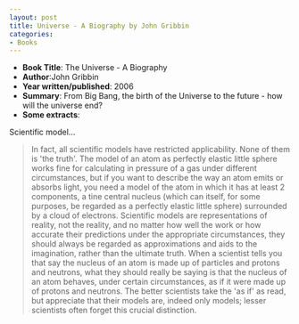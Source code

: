 ```yaml
---
layout: post
title: Universe - A Biography by John Gribbin
categories:
- Books
---
```



- **Book Title**: The Universe - A Biography
- **Author**:John Gribbin
- **Year written/published**: 2006
- **Summary**: From Big Bang, the birth of the Universe to the future - how will the universe end?
- **Some extracts**:

Scientific model...

> In fact, all scientific models have restricted applicability. None of them is 'the truth'. The model of an atom as perfectly elastic little sphere works fine for calculating in pressure of a gas under different circumstances, but if you want to describe the way an atom emits or absorbs light, you need a model of the atom in which it has at least 2 components, a tine central nucleus (which can itself, for some purposes, be regarded as a perfectly elastic little sphere) surrounded by a cloud of electrons. Scientific models are representations of reality, not the reality, and no matter how well the work or how accurate their predictions under the appropriate circumstances, they should always be regarded as approximations and aids to the imagination, rather than the ultimate truth. When a scientist tells you that say the nucleus of an atom is made up of particles and protons and neutrons, what they should really be saying is that the nucleus of an atom behaves, under certain circumstances, as if it were made up of protons and neutrons. The better scientists take the 'as if' as read, but appreciate that their models are, indeed only models; lesser scientists often forget this crucial distinction.
